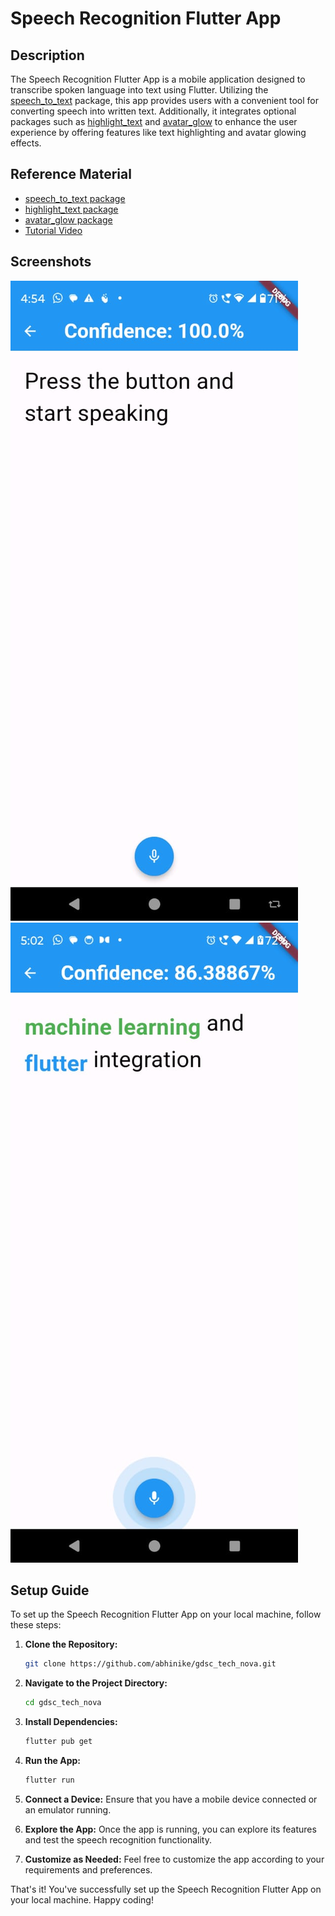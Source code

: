 # Speech Recognition Flutter App

## Description
The Speech Recognition Flutter App is a mobile application designed to transcribe spoken language into text using Flutter. Utilizing the [speech_to_text](https://pub.dev/packages/speech_to_text) package, this app provides users with a convenient tool for converting speech into written text. Additionally, it integrates optional packages such as [highlight_text](https://pub.dev/packages/highlight_text) and [avatar_glow](https://pub.dev/packages/avatar_glow) to enhance the user experience by offering features like text highlighting and avatar glowing effects.

## Reference Material
- [speech_to_text package](https://pub.dev/packages/speech_to_text)
- [highlight_text package](https://pub.dev/packages/highlight_text)
- [avatar_glow package](https://pub.dev/packages/avatar_glow)
- [Tutorial Video](https://youtu.be/wDWoD1AaLu8?si=Wyq2WkwiLs7uaxbM)

## Screenshots

![Screenshot 1](/assets/speech_recognition_screenshots/screenshot1.jpg)
![Screenshot 2](/assets/speech_recognition_screenshots/screenshot2.jpg)

## Setup Guide

To set up the Speech Recognition Flutter App on your local machine, follow these steps:

1. **Clone the Repository:**
    ```bash
    git clone https://github.com/abhinike/gdsc_tech_nova.git
    ```

2. **Navigate to the Project Directory:**
    ```bash
    cd gdsc_tech_nova
    ```

3. **Install Dependencies:**
    ```bash
    flutter pub get
    ```

4. **Run the App:**
    ```bash
    flutter run
    ```

5. **Connect a Device:**
   Ensure that you have a mobile device connected or an emulator running.

6. **Explore the App:**
   Once the app is running, you can explore its features and test the speech recognition functionality.

7. **Customize as Needed:**
   Feel free to customize the app according to your requirements and preferences.

That's it! You've successfully set up the Speech Recognition Flutter App on your local machine. Happy coding!
